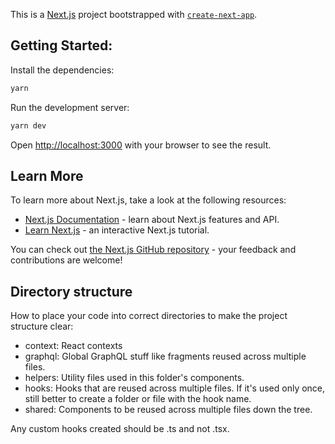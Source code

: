 This is a [Next.js](https://nextjs.org/) project bootstrapped with [`create-next-app`](https://github.com/vercel/next.js/tree/canary/packages/create-next-app).

## Getting Started:

Install the dependencies:

```bash
yarn
```

Run the development server:

```bash
yarn dev
```

Open [http://localhost:3000](http://localhost:3000) with your browser to see the result.

## Learn More

To learn more about Next.js, take a look at the following resources:

- [Next.js Documentation](https://nextjs.org/docs) - learn about Next.js features and API.
- [Learn Next.js](https://nextjs.org/learn) - an interactive Next.js tutorial.

You can check out [the Next.js GitHub repository](https://github.com/vercel/next.js/) - your feedback and contributions are welcome!

## Directory structure

How to place your code into correct directories to make the project structure clear:

- context: React contexts
- graphql: Global GraphQL stuff like fragments reused across multiple files.
- helpers: Utility files used in this folder's components.
- hooks: Hooks that are reused across multiple files. If it's used only once, still better to create a folder or file with the hook name.
- shared: Components to be reused across multiple files down the tree.

Any custom hooks created should be .ts and not .tsx.

